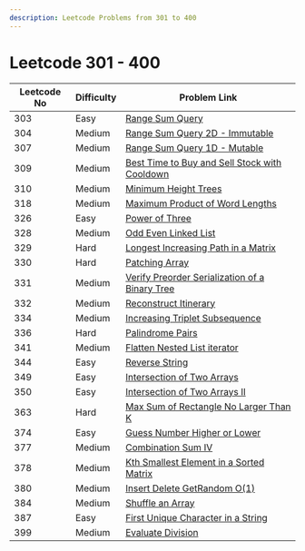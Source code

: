 ```yaml
---
description: Leetcode Problems from 301 to 400
---
```


# Leetcode 301 - 400



| Leetcode No | Difficulty | Problem Link                                                                                                                                                       |
| ----------- | ---------- | ------------------------------------------------------------------------------------------------------------------------------------------------------------------ |
| 303         | Easy       | [Range Sum Query](../difficulty-based-problem-index/leetcode-easy/leetcode-303-range-sum-query-immutable.md)                                                       |
| 304         | Medium     | [Range Sum Query 2D - Immutable](../difficulty-based-problem-index/leetcode-medium/leetcode-304-range-sum-query-2d-immutable.md)                                   |
| 307         | Medium     | [Range Sum Query 1D - Mutable](../difficulty-based-problem-index/leetcode-medium/leetcode-307-range-sum-query-mutable.md)                                          |
| 309         | Medium     | [Best Time to Buy and Sell Stock with Cooldown](../difficulty-based-problem-index/leetcode-medium/leetcode-309-best-time-to-buy-and-sell-stock-with-cooldown.md)   |
| 310         | Medium     | [Minimum Height Trees](../difficulty-based-problem-index/leetcode-medium/leetcode-310-minimum-height-trees.md)                                                     |
| 318         | Medium     | [Maximum Product of Word Lengths](../difficulty-based-problem-index/leetcode-medium/leetcode-318-maximum-product-of-word-lengths.md)                               |
| 326         | Easy       | [Power of Three](../difficulty-based-problem-index/leetcode-easy/leetcode-326-power-of-three.md)                                                                   |
| 328         | Medium     | [Odd Even Linked List](../difficulty-based-problem-index/leetcode-medium/leetcode-328-odd-even-linked-list.md)                                                     |
| 329         | Hard       | [Longest Increasing Path in a Matrix](../difficulty-based-problem-index/leetcode-hard/leetcode-329-longest-increasing-path-in-a-matrix.md)                         |
| 330         | Hard       | [Patching Array](../difficulty-based-problem-index/leetcode-hard/leetcode-330-patching-array.md)                                                                   |
| 331         | Medium     | [Verify Preorder Serialization of a Binary Tree](../difficulty-based-problem-index/leetcode-medium/leetcode-331-verify-preorder-serialization-of-a-binary-tree.md) |
| 332         | Medium     | [Reconstruct Itinerary](../difficulty-based-problem-index/leetcode-medium/leetcode-332-reconstruct-itinerary.md)                                                   |
| 334         | Medium     | [Increasing Triplet Subsequence](../difficulty-based-problem-index/leetcode-medium/leetcode-334-increasing-triplet-subsequence.md)                                 |
| 336         | Hard       | [Palindrome Pairs](../difficulty-based-problem-index/leetcode-hard/leetcode-336-palindrome-pairs.md)                                                               |
| 341         | Medium     | [Flatten Nested List iterator](../difficulty-based-problem-index/leetcode-medium/leetcode-341-flatten-nested-list-iterator.md)                                     |
| 344         | Easy       | [Reverse String](../difficulty-based-problem-index/leetcode-easy/leetcode-344-reverse-string.md)                                                                   |
| 349         | Easy       | [Intersection of Two Arrays](../difficulty-based-problem-index/leetcode-easy/leetcode-349-intersection-of-two-arrays.md)                                           |
| 350         | Easy       | [Intersection of Two Arrays II](../difficulty-based-problem-index/leetcode-easy/leetcode-350-intersection-of-two-array-ii.md)                                      |
| 363         | Hard       | [Max Sum of Rectangle No Larger Than K](../difficulty-based-problem-index/leetcode-hard/leetcode-363-max-sum-of-rectangle-no-larger-than-k.md)                     |
| 374         | Easy       | [Guess Number Higher or Lower](../difficulty-based-problem-index/leetcode-easy/leetcode-374-guess-number-higher-or-lower.md)                                       |
| 377         | Medium     | [Combination Sum IV](../difficulty-based-problem-index/leetcode-medium/leetcode-377-combination-sum-iv.md)                                                         |
| 378         | Medium     | [Kth Smallest Element in a Sorted Matrix](../difficulty-based-problem-index/leetcode-medium/leetcode-378-kth-smallest-element-in-a-sorted-matrix.md)               |
| 380         | Medium     | [Insert Delete GetRandom O(1)](../difficulty-based-problem-index/leetcode-medium/leetcode-380-insert-delete-getrandom-o-1.md)                                      |
| 384         | Medium     | [Shuffle an Array](../difficulty-based-problem-index/leetcode-medium/leetcode-384-shuffle-an-array.md)                                                             |
| 387         | Easy       | [First Unique Character in a String](../difficulty-based-problem-index/leetcode-easy/leetcode-387-first-unique-character-in-a-string.md)                           |
| 399         | Medium     | [Evaluate Division](../difficulty-based-problem-index/leetcode-medium/leetcode-399-evaluate-division.md)                                                           |
